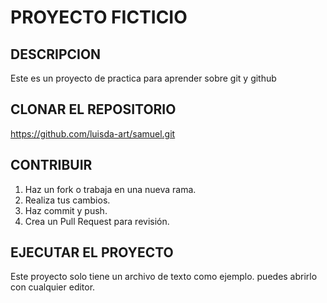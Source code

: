 # PROYECTO FICTICIO

## DESCRIPCION 
Este es un proyecto de practica para aprender sobre git y github

## CLONAR EL REPOSITORIO

 https://github.com/luisda-art/samuel.git

 ## CONTRIBUIR
1. Haz un fork o trabaja en una nueva rama.
2. Realiza tus cambios.
3. Haz commit y push.
4. Crea un Pull Request para revisión.

## EJECUTAR EL PROYECTO
Este proyecto solo tiene un archivo de texto como ejemplo. puedes abrirlo con cualquier editor.
